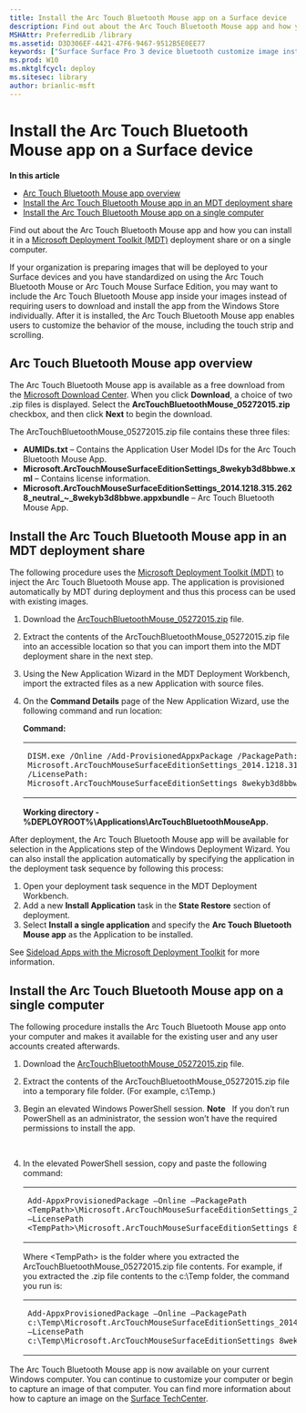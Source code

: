 ```yaml
---
title: Install the Arc Touch Bluetooth Mouse app on a Surface device
description: Find out about the Arc Touch Bluetooth Mouse app and how you can install it in a Microsoft Deployment Toolkit (MDT) deployment share or on a single computer.
MSHAttr: PreferredLib /library
ms.assetid: D3D306EF-4421-47F6-9467-9512B5E0EE77
keywords: ["Surface Surface Pro 3 device bluetooth customize image install download app"]
ms.prod: W10
ms.mktglfcycl: deploy
ms.sitesec: library
author: brianlic-msft
---
```


# Install the Arc Touch Bluetooth Mouse app on a Surface device


**In this article**

-   [Arc Touch Bluetooth Mouse app overview](#arc-touch-bluetooth-mouse-app-overview)
-   [Install the Arc Touch Bluetooth Mouse app in an MDT deployment share](#install-the-arc-touch-bluetooth-mouse-app-in-an-mdt-deployment-share)
-   [Install the Arc Touch Bluetooth Mouse app on a single computer](#install-the-arc-touch-bluetooth-mouse-app-on-a-single-computer)

Find out about the Arc Touch Bluetooth Mouse app and how you can install it in a [Microsoft Deployment Toolkit (MDT)](http://go.microsoft.com/fwlink/p/?LinkId=618117) deployment share or on a single computer.

If your organization is preparing images that will be deployed to your Surface devices and you have standardized on using the Arc Touch Bluetooth Mouse or Arc Touch Mouse Surface Edition, you may want to include the Arc Touch Bluetooth Mouse app inside your images instead of requiring users to download and install the app from the Windows Store individually. After it is installed, the Arc Touch Bluetooth Mouse app enables users to customize the behavior of the mouse, including the touch strip and scrolling.

## Arc Touch Bluetooth Mouse app overview


The Arc Touch Bluetooth Mouse app is available as a free download from the [Microsoft Download Center](http://go.microsoft.com/fwlink/p/?LinkId=618121). When you click **Download**, a choice of two .zip files is displayed. Select the **ArcTouchBluetoothMouse\_05272015.zip** checkbox, and then click **Next** to begin the download.

The ArcTouchBluetoothMouse\_05272015.zip file contains these three files:

-   **AUMIDs.txt** – Contains the Application User Model IDs for the Arc Touch Bluetooth Mouse App.
-   **Microsoft.ArcTouchMouseSurfaceEditionSettings\_8wekyb3d8bbwe.xml** – Contains license information.
-   **Microsoft.ArcTouchMouseSurfaceEditionSettings\_2014.1218.315.2628\_neutral\_~\_8wekyb3d8bbwe.appxbundle** – Arc Touch Bluetooth Mouse App.

## Install the Arc Touch Bluetooth Mouse app in an MDT deployment share


The following procedure uses the [Microsoft Deployment Toolkit (MDT)](http://go.microsoft.com/fwlink/p/?LinkId=618117) to inject the Arc Touch Bluetooth Mouse app. The application is provisioned automatically by MDT during deployment and thus this process can be used with existing images.

1.  Download the [ArcTouchBluetoothMouse\_05272015.zip](http://go.microsoft.com/fwlink/p/?LinkId=618121) file.
2.  Extract the contents of the ArcTouchBluetoothMouse\_05272015.zip file into an accessible location so that you can import them into the MDT deployment share in the next step.
3.  Using the New Application Wizard in the MDT Deployment Workbench, import the extracted files as a new Application with source files.
4.  On the **Command Details** page of the New Application Wizard, use the following command and run location:

    **Command:**

    <span codelanguage=""></span>
    <table>
    <colgroup>
    <col width="100%" />
    </colgroup>
    <tbody>
    <tr class="odd">
    <td align="left"><pre><code>DISM.exe /Online /Add-ProvisionedAppxPackage /PackagePath: 
    Microsoft.ArcTouchMouseSurfaceEditionSettings_2014.1218.315.2628_neutral_~_8wekyb3d8bbwe.appxbundle /LicensePath: 
    Microsoft.ArcTouchMouseSurfaceEditionSettings_8wekyb3d8bbwe.xml</code></pre></td>
    </tr>
    </tbody>
    </table>

    **Working directory -%DEPLOYROOT%\\Applications\\ArcTouchBluetoothMouseApp.**

After deployment, the Arc Touch Bluetooth Mouse app will be available for selection in the Applications step of the Windows Deployment Wizard. You can also install the application automatically by specifying the application in the deployment task sequence by following this process:

1.  Open your deployment task sequence in the MDT Deployment Workbench.
2.  Add a new **Install Application** task in the **State Restore** section of deployment.
3.  Select **Install a single application** and specify the **Arc Touch Bluetooth Mouse app** as the Application to be installed.

See [Sideload Apps with the Microsoft Deployment Toolkit](http://go.microsoft.com/fwlink/p/?LinkId=618167) for more information.

## Install the Arc Touch Bluetooth Mouse app on a single computer


The following procedure installs the Arc Touch Bluetooth Mouse app onto your computer and makes it available for the existing user and any user accounts created afterwards.

1.  Download the [ArcTouchBluetoothMouse\_05272015.zip](http://go.microsoft.com/fwlink/p/?LinkId=618121) file.
2.  Extract the contents of the ArcTouchBluetoothMouse\_05272015.zip file into a temporary file folder. (For example, c:\\Temp.)
3.  Begin an elevated Windows PowerShell session.
    **Note**   If you don’t run PowerShell as an administrator, the session won’t have the required permissions to install the app.

     

4.  In the elevated PowerShell session, copy and paste the following command:
    <span codelanguage=""></span>
    <table>
    <colgroup>
    <col width="100%" />
    </colgroup>
    <tbody>
    <tr class="odd">
    <td align="left"><pre><code>Add-AppxProvisionedPackage –Online –PackagePath 
    &lt;TempPath&gt;\Microsoft.ArcTouchMouseSurfaceEditionSettings_2014.1218.315.2628_neutral_~_8wekyb3d8bbwe.appxbundle –LicensePath 
    &lt;TempPath&gt;\Microsoft.ArcTouchMouseSurfaceEditionSettings_8wekyb3d8bbwe.xml </code></pre></td>
    </tr>
    </tbody>
    </table>

    Where &lt;TempPath&gt; is the folder where you extracted the ArcTouchBluetoothMouse\_05272015.zip file contents. For example, if you extracted the .zip file contents to the c:\\Temp folder, the command you run is:
    <span codelanguage=""></span>
    <table>
    <colgroup>
    <col width="100%" />
    </colgroup>
    <tbody>
    <tr class="odd">
    <td align="left"><pre><code>Add-AppxProvisionedPackage –Online –PackagePath 
    c:\Temp\Microsoft.ArcTouchMouseSurfaceEditionSettings_2014.1218.315.2628_neutral_~_8wekyb3d8bbwe.appxbundle –LicensePath 
    c:\Temp\Microsoft.ArcTouchMouseSurfaceEditionSettings_8wekyb3d8bbwe.xml</code></pre></td>
    </tr>
    </tbody>
    </table>

The Arc Touch Bluetooth Mouse app is now available on your current Windows computer. You can continue to customize your computer or begin to capture an image of that computer. You can find more information about how to capture an image on the [Surface TechCenter](http://go.microsoft.com/fwlink/p/?LinkId=618168).

 

 





